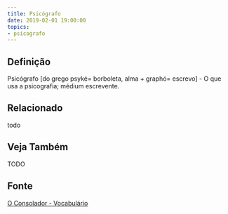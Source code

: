 ```yaml
---
title: Psicógrafo
date: 2019-02-01 19:00:00
topics:
- psicografo
---
```


## Definição
Psicógrafo [do grego psyké= borboleta, alma + graphó= escrevo] - O que usa a
psicografia; médium escrevente.

## Relacionado
todo

## Veja Também
TODO

## Fonte
[O Consolador - Vocabulário](http://www.oconsolador.com.br/linkfixo/vocabulario/principal.html)
